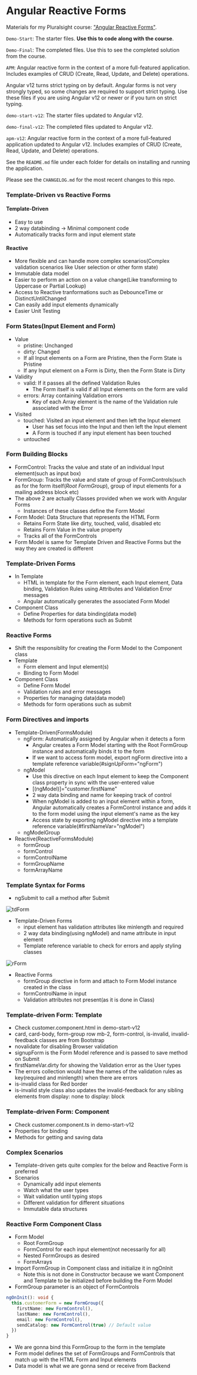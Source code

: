 # Angular Reactive Forms
Materials for my Pluralsight course: ["Angular Reactive Forms"](https://app.pluralsight.com/library/courses/angular-2-reactive-forms).

`Demo-Start`: The starter files. **Use this to code along with the course**.

`Demo-Final`: The completed files. Use this to see the completed solution from the course.

`APM`: Angular reactive form in the context of a more full-featured application. Includes examples of CRUD (Create, Read, Update, and Delete) operations.

Angular v12 turns strict typing on by default. Angular forms is not very strongly typed, so some changes are required to support strict typing. Use these files if you are using Angular v12 or newer or if you turn on strict typing.

`demo-start-v12`: The starter files updated to Angular v12.

`demo-final-v12`: The completed files updated to Angular v12.

`apm-v12`: Angular reactive form in the context of a more full-featured application updated to Angular v12. Includes examples of CRUD (Create, Read, Update, and Delete) operations.

See the `README.md` file under each folder for details on installing and running the application.

Please see the `CHANGELOG.md` for the most recent changes to this repo.

### Template-Driven vs Reactive Forms

#### Template-Driven

* Easy to use
* 2 way databinding -> Minimal component code
* Automatically tracks form and input element state

#### Reactive

* More flexible and can handle more complex scenarios(Complex validation scenarios like User selection or other form state)
* Immutable data model
* Easier to perform an action on a value change(Like transforming to Uppercase or Partial Lookup)
* Access to Reactive tranformations such as DebounceTime or DistinctUntilChanged
* Can easily add input elements dynamically
* Easier Unit Testing

### Form States(Input Element and Form)

* Value
  * pristine: Unchanged
  * dirty: Changed
  * If all Input elements on a Form are Pristine, then the Form State is Pristine
  * If any Input element on a Form is Dirty, then the Form State is Dirty
* Validity
  * valid: If it passes all the defined Validation Rules
    * The Form itself is valid if all Input elements on the form are valid
  * errors: Array containing Validation errors
    * Key of each Array element is the name of the Validation rule associated with the Error
* Visited
  * touched: Visited an input element and then left the Input element
    * User has set focus into the Input and then left the Input element
    * A Form is touched if any input element has been touched
  * untouched

### Form Building Blocks

* FormControl: Tracks the value and state of an individual Input element(such as input box)
* FormGroup: Tracks the value and state of group of FormControls(such as for the form itself(*Root FormGroup*), group of input elements for a mailing address block etc)
* The above 2 are actually Classes provided when we work with Angular Forms
  * Instances of these classes define the Form Model
* Form Model: Data Structure that represents the HTML Form
  * Retains Form State like dirty, touched, valid, disabled etc
  * Retains Form Value in the value property
  * Tracks all of the FormControls
* Form Model is same for Template Driven and Reactive Forms but the way they are created is different

### Template-Driven Forms

* In Template
  * HTML in template for the Form element, each Input element, Data binding, Validation Rules using Attributes and Validation Error messages
  * Angular automatically generates the associated Form Model
* Component Class
  * Define Properties for data binding(data model)
  * Methods for form operations such as Submit

### Reactive Forms

* Shift the responsiblity for creating the Form Model to the Component class
* Template
  * Form element and Input element(s)
  * Binding to Form Model
* Component Class
  * Define Form Model
  * Validation rules and error messages
  * Properties for managing data(data model)
  * Methods for form operations such as submit

### Form Directives and imports

* Template-Driven(FormsModule)
  * ngForm: Automatically assigned by Angular when it detects a form
    * Angular creates a Form Model starting with the Root FormGroup instance and automatically binds it to the form
    * If we want to access form model, export ngForm directive into a template reference variable(#signUpForm="ngForm")
  * ngModel
    * Use this directive on each Input element to keep the Component class property in sync with the user-entered value
    * [(ngModel)]="customer.firstName"
    * 2 way data binding and name for keeping track of control
    * When ngModel is added to an input element within a form, Angular automatically creates a FormControl instance and adds it to the form model using the input element's name as the key
    * Access state by exporting ngModel directive into a template reference variable(#firstNameVar="ngModel")
  * ngModelGroup
* Reactive(ReactiveFormsModule)
  * formGroup
  * formControl
  * formControlName
  * formGroupName
  * formArrayName

### Template Syntax for Forms

* ngSubmit to call a method after Submit

![tdForm](img/tdForm.png)
* Template-Driven Forms
  * input element has validation attributes like minlength and required
  * 2 way data binding(using ngModel) and name attribute in input element
  * Template reference variable to check for errors and apply styling classes

![rForm](img/rForm.png)
* Reactive Forms
  * formGroup directive in form and attach to Form Model instance created in the class
  * formControlName in input
  * Validation attributes not present(as it is done in Class)

### Template-driven Form: Template

* Check customer.component.html in demo-start-v12
* card, card-body, form-group row mb-2, form-control, is-invalid, invalid-feedback classes are from Bootstrap
* novalidate for disabling Browser validation
* signupForm is the Form Model reference and is passed to save method on Submit
* firstNameVar.dirty for showing the Validation error as the User types
* The errors collection would have the names of the validation rules as key(required and minlength) when there are errors
* is-invalid class for Red border
* is-invalid style class also updates the invalid-feedback for any sibling elements from display: none to display: block

### Template-driven Form: Component

* Check customer.component.ts in demo-start-v12
* Properties for binding
* Methods for getting and saving data

### Complex Scenarios

* Template-driven gets quite complex for the below and Reactive Form is preferred
* Scenarios
  * Dynamically add input elements
  * Watch what the user types
  * Wait validation until typing stops
  * Different validation for different situations
  * Immutable data structures

### Reactive Form Component Class

* Form Model
  * Root FormGroup
  * FormControl for each input element(not necessarily for all)
  * Nested FormGroups as desired
  * FormArrays
* Import FormGroup in Component class and initialize it in ngOnInit
  * Note this is not done in Constructor because we want Component and Template to be initialized before building the Form Model
* FormGroup parameter is an object of FormControls
```ts
ngOnInit(): void {
  this.customerForm = new FormGroup({
    firstName: new FormControl(),
    lastName: new FormControl(),
    email: new FormControl(),
    sendCatalog: new FormControl(true) // Default value
  })
}
```
* We are gonna bind this FormGroup to the form in the template
* Form model defines the set of FormGroups and FormControls that match up with the HTML Form and Input elements
* Data model is what we are gonna send or receive from Backend